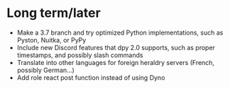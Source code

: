 # Long term/later
- Make a 3.7 branch and try optimized Python implementations, such as Pyston, Nuitka, or PyPy
- Include new Discord features that dpy 2.0 supports, such as proper timestamps, and possibly slash commands
- Translate into other languages for foreign heraldry servers (French, possibly German...)
- Add role react post function instead of using Dyno
